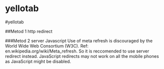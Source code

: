yellotab
========

#yellotab

##Metod 1 http redirect





###Metod 2 server Javascript
Use of meta refresh is discouraged by the World Wide Web Consortium (W3C). Ref: en.wikipedia.org/wiki/Meta_refresh. So it is reccomended to use server redirect instead. JavaScript redirects may not work on all the mobile phones as JavaScript might be disabled.
